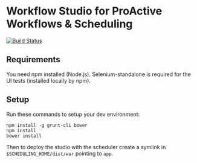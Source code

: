 # Workflow Studio for ProActive Workflows & Scheduling

[![Build Status](http://jenkins.activeeon.com/buildStatus/icon?job=studio)](http://jenkins.activeeon.com/job/studio/)


## Requirements
You need npm installed (Node.js).
Selenium-standalone is required for the UI tests (installed locally by npm).


## Setup

Run these commands to setup your dev environment:

```
npm install -g grunt-cli bower
npm install
bower install
```

Then to deploy the studio with the scheduler create a symlink in `$SCHEDULING_HOME/dist/war`
pointing to `app`.
